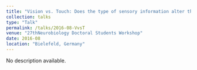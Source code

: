 ```yaml
---
title: "Vision vs. Touch: Does the type of sensory information alter the way primates plan grasps?"
collection: talks
type: "Talk"
permalink: /talks/2016-08-VvsT
venue: "27thNeurobiology Doctoral Students Workshop"
date: 2016-08
location: "Bielefeld, Germany"
---
```


No description available.
